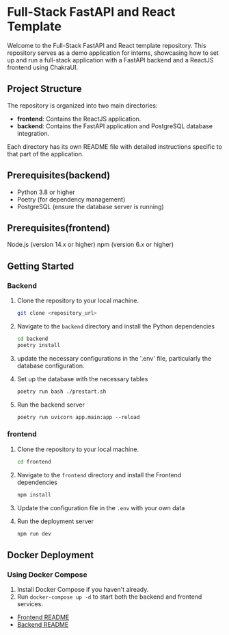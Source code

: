 # Full-Stack FastAPI and React Template

Welcome to the Full-Stack FastAPI and React template repository. This repository serves as a demo application for interns, showcasing how to set up and run a full-stack application with a FastAPI backend and a ReactJS frontend using ChakraUI.

## Project Structure

The repository is organized into two main directories:

- **frontend**: Contains the ReactJS application.
- **backend**: Contains the FastAPI application and PostgreSQL database integration.

Each directory has its own README file with detailed instructions specific to that part of the application.

## Prerequisites(backend)
- Python 3.8 or higher
- Poetry (for dependency management)
- PostgreSQL (ensure the database server is running)
  
## Prerequisites(frontend)
Node.js (version 14.x or higher)
npm (version 6.x or higher)

## Getting Started
### Backend

1. Clone the repository to your local machine.

    ```sh
    git clone <repository_url>
    ```

2. Navigate to the `backend` directory and install the Python dependencies
    ```sh
    cd backend
    poetry install
    ```
    
3. update the necessary configurations in the '.env' file, particularly the database configuration.

  
4. Set up the database with the necessary tables
    ```sh
    poetry run bash ./prestart.sh
    ```
    
5. Run the backend server
    ```
    poetry run uvicorn app.main:app --reload
    ```
### frontend
1. Clone the repository to your local machine.

    ```sh
    cd frontend
    ```

2. Navigate to the `frontend` directory and install the Frontend dependencies
    ```sh
    npm install
    ```

3. Update the configuration file in the `.env` with your own data

4. Run the deployment server
    ```sh
    npm run dev
    ```
## Docker Deployment

### Using Docker Compose

1. Install Docker Compose if you haven't already.
2. Run `docker-compose up -d` to start both the backend and frontend services.

- [Frontend README](./frontend/README.md)
- [Backend README](./backend/README.md)

